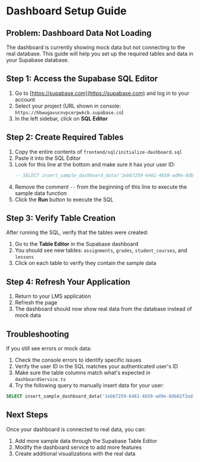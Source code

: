 # Dashboard Setup Guide

## Problem: Dashboard Data Not Loading

The dashboard is currently showing mock data but not connecting to the real database. This guide will help you set up the required tables and data in your Supabase database.

## Step 1: Access the Supabase SQL Editor

1. Go to [https://supabase.com](https://supabase.com) and log in to your account
2. Select your project (URL shown in console: `https://hbwugavucnvpcerpwkcb.supabase.co`)
3. In the left sidebar, click on **SQL Editor**

## Step 2: Create Required Tables

1. Copy the entire contents of `frontend/sql/initialize-dashboard.sql`
2. Paste it into the SQL Editor
3. Look for this line at the bottom and make sure it has your user ID:
   ```sql
   -- SELECT insert_sample_dashboard_data('1eb67259-6461-4b59-ad9e-8db82f3adf94'); -- Replace with your actual user ID
   ```
4. Remove the comment `--` from the beginning of this line to execute the sample data function
5. Click the **Run** button to execute the SQL

## Step 3: Verify Table Creation

After running the SQL, verify that the tables were created:

1. Go to the **Table Editor** in the Supabase dashboard
2. You should see new tables: `assignments`, `grades`, `student_courses`, and `lessons`
3. Click on each table to verify they contain the sample data

## Step 4: Refresh Your Application

1. Return to your LMS application
2. Refresh the page
3. The dashboard should now show real data from the database instead of mock data

## Troubleshooting

If you still see errors or mock data:

1. Check the console errors to identify specific issues
2. Verify the user ID in the SQL matches your authenticated user's ID
3. Make sure the table columns match what's expected in `dashboardService.ts`
4. Try the following query to manually insert data for your user:

```sql
SELECT insert_sample_dashboard_data('1eb67259-6461-4b59-ad9e-8db82f3adf94');
```

## Next Steps

Once your dashboard is connected to real data, you can:

1. Add more sample data through the Supabase Table Editor
2. Modify the dashboard service to add more features
3. Create additional visualizations with the real data 